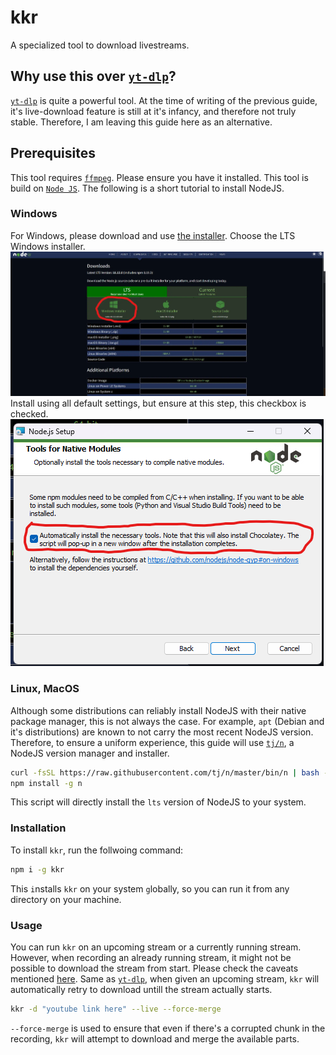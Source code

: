 # kkr

A specialized tool to download livestreams.

## Why use this over [`yt-dlp`](/docs/tools/yt-dlp/)?

[`yt-dlp`](/docs/tools/yt-dlp/) is quite a powerful tool. At the time of writing of the previous guide, it's live-download feature is still at it's infancy, and therefore not truly stable. Therefore, I am leaving this guide here as an alternative.

## Prerequisites

This tool requires [`ffmpeg`](/docs/tools/ffmpeg/). Please ensure you have it installed.
This tool is build on [`Node JS`](https://nodejs.org/en/). The following is a short tutorial to install NodeJS.

### Windows
For Windows, please download and use [the installer](https://nodejs.org/en/download/). Choose the LTS Windows installer.
![image](../../static/img/nodejs-windows-installer.webp)
Install using all default settings, but ensure at this step, this checkbox is checked. ![image](../../static/img/nodejs-windows-installer-chocolatey.png)

### Linux, MacOS
Although some distributions can reliably install NodeJS with their native package manager, this is not always the case. For example, `apt` (Debian and it's distributions) are known to not carry the most recent NodeJS version. Therefore, to ensure a uniform experience, this guide will use [`tj/n`](https://github.com/tj/n), a NodeJS version manager and installer.

```bash
curl -fsSL https://raw.githubusercontent.com/tj/n/master/bin/n | bash -s lts
npm install -g n
```
This script will directly install the `lts` version of NodeJS to your system. 

### Installation
To install `kkr`, run the follwoing command:
```bash
npm i -g kkr
```
This `i`nstalls `kkr` on your system `g`lobally, so you can run it from any directory on your machine.

### Usage

You can run `kkr` on an upcoming stream or a currently running stream. However, when recording an already running stream, it might not be possible to download the stream from start. Please check the caveats mentioned [here](/docs/tools/yt-dlp/#recording-ongoing-or-scheduled-livestreams).
Same as [`yt-dlp`](/docs/tools/yt-dlp), when given an upcoming stream, `kkr` will automatically retry to download untill the stream actually starts.
```bash
kkr -d "youtube link here" --live --force-merge     
```
`--force-merge` is used to ensure that even if there's a corrupted chunk in the recording, `kkr` will attempt to download and merge the available parts.
